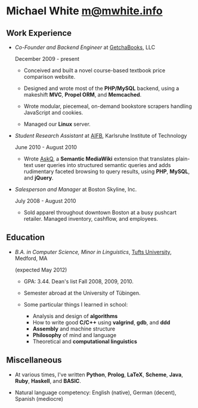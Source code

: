 Michael White <m@mwhite.info>
=============================

Work Experience
---------------

*   *Co-Founder and Backend Engineer* at [GetchaBooks][], LLC

    December 2009 - present

    -   Conceived and built a novel course-based textbook price comparison website.

    -   Designed and wrote most of the **PHP/MySQL** backend, using a makeshift
        **MVC**, **Propel ORM**, and **Memcached**.

    -   Wrote modular, piecemeal, on-demand bookstore scrapers handling 
        JavaScript and cookies.

    -   Managed our **Linux** server.

*   *Student Research Assistant* at [AIFB][], Karlsruhe Institute of Technology

    June 2010 - August 2010

    -   Wrote [AskQ][], a **Semantic MediaWiki** extension that translates
        plain-text user queries into structured semantic queries and adds
        rudimentary faceted browsing to query results, using **PHP**,
        **MySQL**, and **jQuery**.

*   *Salesperson and Manager* at Boston Skyline, Inc.

    July 2008 - August 2010

    -   Sold apparel throughout downtown Boston at a busy pushcart retailer.
        Managed inventory, cashflow, and employees.

Education
---------

*   *B.A. in Computer Science, Minor in Linguistics*, [Tufts University][], Medford, MA

    (expected May 2012)

    -   GPA: 3.44.  Dean's list Fall 2008, 2009, 2010.

    -   Semester abroad at the University of Tübingen.

    -   Some particular things I learned in school:
        *   Analysis and design of **algorithms**
        *   How to write good **C/C++** using **valgrind**, **gdb**, and **ddd**
        *   **Assembly** and machine structure
        *   **Philosophy** of mind and language
        *   Theoretical and **computational linguistics**

Miscellaneous
-------------

*   At various times, I've written **Python**, **Prolog**, **LaTeX**, **Scheme**,
    **Java**, **Ruby**, **Haskell**, and **BASIC**.

*   Natural language competency: English (native), German (decent), Spanish (mediocre)

 [Getchabooks]: http://getchabooks.com
 [AIFB]: http://www.aifb.kit.edu
 [AskQ]: http://www.mediawiki.org/wiki/Extension:AskQ
 [Tufts University]: http://www.cs.tufts.edu
